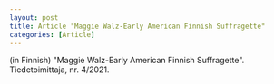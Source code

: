```yaml
---
layout: post
title: Article "Maggie Walz-Early American Finnish Suffragette"
categories: [Article] 
---
```

(in Finnish) "Maggie Walz-Early American Finnish Suffragette". Tiedetoimittaja, nr. 4/2021.
